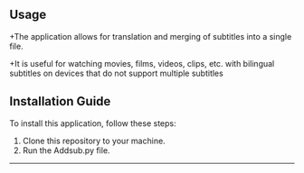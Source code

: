 ## Usage
+The application allows for translation and merging of subtitles into a single file.

+It is useful for watching movies, films, videos, clips, etc. with bilingual subtitles on devices that do not support multiple subtitles

## Installation Guide

To install this application, follow these steps:

1. Clone this repository to your machine.
2. Run the Addsub.py file.
***

